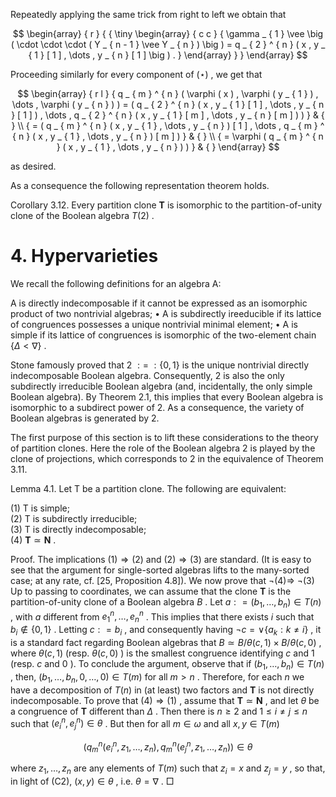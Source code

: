 Repeatedly applying the same trick from right to left we obtain that  

$$
\begin{array} { r } { { \tiny \begin{array} { c c } { \gamma _ { 1 } \vee \big ( \cdot \cdot \cdot ( Y _ { n - 1 } \vee Y _ { n } ) \big ) = q _ { 2 } ^ { n } ( x , y _ { 1 } [ 1 ] , \dots , y _ { n } [ 1 ] \big ) . } \end{array} } } \end{array}
$$  

Proceeding similarly for every component of $( \star )$ , we get that  

$$
\begin{array} { r l } { q _ { m } ^ { n } ( \varphi ( x ) , \varphi ( y _ { 1 } ) , \dots , \varphi ( y _ { n } ) ) = ( q _ { 2 } ^ { n } ( x , y _ { 1 } [ 1 ] , \dots , y _ { n } [ 1 ] ) , \dots , q _ { 2 } ^ { n } ( x , y _ { 1 } [ m ] , \dots , y _ { n } [ m ] ) ) } & { } \\ { = ( q _ { m } ^ { n } ( x , y _ { 1 } , \dots , y _ { n } ) [ 1 ] , \dots , q _ { m } ^ { n } ( x , y _ { 1 } , \dots , y _ { n } ) [ m ] ) } & { } \\ { = \varphi ( q _ { m } ^ { n } ( x , y _ { 1 } , \dots , y _ { n } ) ) } & { } \end{array}
$$  

as desired.  

As a consequence the following representation theorem holds.  

Corollary 3.12. Every partition clone $\mathbf { T }$ is isomorphic to the partition-of-unity clone of the Boolean algebra $T ( 2 )$ .  

# 4. Hypervarieties  

We recall the following definitions for an algebra A:  

A is directly indecomposable if it cannot be expressed as an isomorphic product of two nontrivial algebras; • A is subdirectly ireeducible if its lattice of congruences possesses a unique nontrivial minimal element; • A is simple if its lattice of congruences is isomorphic of the two-element chain $\{ \Delta < \nabla \}$ .  

Stone famously proved that $2 \ : = \ : \{ 0 , 1 \}$ is the unique nontrivial directly indecomposable Boolean algebra. Consequently, 2 is also the only subdirectly irreducible Boolean algebra (and, incidentally, the only simple Boolean algebra). By Theorem 2.1, this implies that every Boolean algebra is isomorphic to a subdirect power of 2. As a consequence, the variety of Boolean algebras is generated by 2.  

The first purpose of this section is to lift these considerations to the theory of partition clones. Here the role of the Boolean algebra 2 is played by the clone of projections, which corresponds to 2 in the equivalence of Theorem 3.11.  

Lemma 4.1. Let T be a partition clone. The following are equivalent:  

(1) T is simple;   
(2) T is subdirectly irreducible;   
(3) T is directly indecomposable;   
(4) $\mathbf { T } \simeq \mathbf { N }$ .  

Proof. The implications $( 1 ) \Longrightarrow ( 2 )$ and $( 2 ) \Longrightarrow ( 3 )$ are standard. (It is easy to see that the argument for single-sorted algebras lifts to the many-sorted case; at any rate, cf. [25, Proposition 4.8]). We now prove that $\lnot ( 4 ) \Longrightarrow \ \lnot ( 3 )$ Up to passing to coordinates, we can assume that the clone $\mathbf { T }$ is the partition-of-unity clone of a Boolean algebra $B$ . Let $a : = ( b _ { 1 } , \dots , b _ { n } ) \in T ( n )$ , with $a$ different from $e _ { 1 } ^ { n } , \ldots , e _ { n } ^ { n }$ . This implies that there exists $i$ such that $b _ { i } \notin \{ 0 , 1 \}$ . Letting $c : = b _ { i }$ , and consequently having $\neg c = \vee \{ a _ { k } : k \neq i \}$ , it is a standard fact regarding Boolean algebras that $B \simeq B / \theta ( c , 1 ) \times B / \theta ( c , 0 )$ , where $\theta ( c , 1 )$ (resp. $\theta ( c , 0 )$ ) is the smallest congruence identifying $c$ and 1 (resp. $c$ and $0$ ). To conclude the argument, observe that if $( b _ { 1 } , \dots , b _ { n } ) \in T ( n )$ , then, $( b _ { 1 } , \dots , b _ { n } , 0 , \dots , 0 ) \in T ( m )$ for all $m > n$ . Therefore, for each $n$ we have a decomposition of $T ( n )$ in (at least) two factors and $\mathbf { T }$ is not directly indecomposable. To prove that $( 4 ) \Longrightarrow ( 1 )$ , assume that $\mathbf { T } \simeq \mathbf { N }$ , and let $\theta$ be a congruence of $\mathbf { T }$ different than $\Delta$ . Then there is $n \geq 2$ and $1 \leq i \neq j \leq n$ such that $( e _ { i } ^ { n } , e _ { j } ^ { n } ) \in \theta$ . But then for all $m \in \omega$ and all $x , y \in T ( m )$  

$$
( q _ { m } ^ { n } ( e _ { i } ^ { n } , z _ { 1 } , \ldots , z _ { n } ) , q _ { m } ^ { n } ( e _ { j } ^ { n } , z _ { 1 } , \ldots , z _ { n } ) ) \in \theta
$$  

where $z _ { 1 } , \dots , z _ { n }$ are any elements of $T ( m )$ such that $z _ { i } = x$ and $z _ { j } = y$ , so that, in light of (C2), $( x , y ) \in \theta$ , i.e. $\theta = \nabla$ . □  